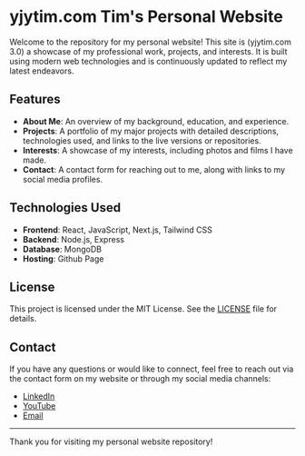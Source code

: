 # yjytim.com Tim's Personal Website

Welcome to the repository for my personal website! This site is (yjytim.com 3.0) a showcase of my professional work, projects, and interests. It is built using modern web technologies and is continuously updated to reflect my latest endeavors.

## Features

- **About Me**: An overview of my background, education, and experience.
- **Projects**: A portfolio of my major projects with detailed descriptions, technologies used, and links to the live versions or repositories.
- **Interests**: A showcase of my interests, including photos and films I have made.
- **Contact**: A contact form for reaching out to me, along with links to my social media profiles.

## Technologies Used

- **Frontend**: React, JavaScript, Next.js, Tailwind CSS
- **Backend**: Node.js, Express
- **Database**: MongoDB
- **Hosting**: Github Page

## License

This project is licensed under the MIT License. See the [LICENSE](LICENSE) file for details.

## Contact

If you have any questions or would like to connect, feel free to reach out via the contact form on my website or through my social media channels:

- [LinkedIn](https://www.linkedin.com/in/junyuyao-tim/)
- [YouTube](https://www.youtube.com/@197TimCaro)
- [Email](mailto:yjy197@outlook.com)

---

Thank you for visiting my personal website repository!

